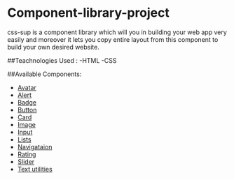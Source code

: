 # Component-library-project
 css-sup  is a component library which will you in building your web app very easily and moreover it lets you copy entire layout from this component to build your own desired website.
 
 ##Teachnologies Used :
 -HTML
 -CSS
 
 ##Available Components:
 - [Avatar](https://component-l2ibrary.netlify.app/avatar.html)
 - [Alert](https://component-l2ibrary.netlify.app/alert.html)
 - [Badge](https://component-l2ibrary.netlify.app/badge.html)
 - [Button](https://component-l2ibrary.netlify.app/button.html)
 - [Card](https://component-l2ibrary.netlify.app/card.html)
 - [Image](https://component-l2ibrary.netlify.app/image.html)
 - [Input](https://component-l2ibrary.netlify.app/input.html)
 - [Lists](https://component-l2ibrary.netlify.app/list.html)
 - [Navigataion](https://component-l2ibrary.netlify.app/navigation.html)
 - [Rating](https://component-l2ibrary.netlify.app/navigation.html)
 - [Slider](https://component-l2ibrary.netlify.app/slider.html)
 - [Text utilities](https://component-l2ibrary.netlify.app/text-utility.html)
